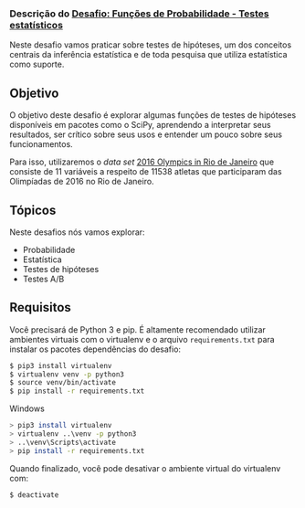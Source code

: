 ### Descrição do [Desafio: Funções de Probabilidade - Testes estatísticos](https://github.com/PryskaS/Data-Science_AceleraDev/blob/master/6.%20Semana%20-%20Testes%20estat%C3%ADsticos/fun%C3%A7%C3%B5es-probabilidade_testes-estat%C3%ADsticos.ipynb)

Neste desafio vamos praticar sobre testes de hipóteses, um dos conceitos centrais
da inferência estatística e de toda pesquisa que utiliza estatística como suporte.

## Objetivo

O objetivo deste desafio é explorar algumas funções de testes de hipóteses disponíveis
em pacotes como o SciPy, aprendendo a interpretar seus resultados, ser crítico sobre
seus usos e entender um pouco sobre seus funcionamentos.

Para isso, utilizaremos  o _data set_ [2016 Olympics in Rio de Janeiro](https://www.kaggle.com/rio2016/olympic-games/)
que consiste de 11 variáveis a respeito de 11538 atletas que participaram das
Olimpíadas de 2016 no Rio de Janeiro.

## Tópicos

Neste desafios nós vamos explorar:

* Probabilidade
* Estatística
* Testes de hipóteses
* Testes A/B

## Requisitos

Você precisará de Python 3 e pip. É altamente recomendado utilizar ambientes virtuais
com o virtualenv e o arquivo `requirements.txt` para instalar os pacotes dependências
do desafio:

```bash
$ pip3 install virtualenv
$ virtualenv venv -p python3
$ source venv/bin/activate
$ pip install -r requirements.txt
```

Windows

```bash
> pip3 install virtualenv
> virtualenv ..\venv -p python3
> ..\venv\Scripts\activate
> pip install -r requirements.txt
```

Quando finalizado, você pode desativar o ambiente virtual do virtualenv com:

```bash
$ deactivate
```

